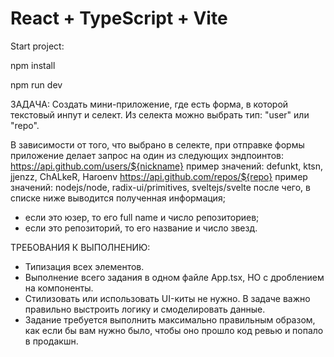 # React + TypeScript + Vite

Start project:

npm install

npm run dev

ЗАДАЧА:
Создать мини-приложение, где есть форма, в которой текстовый инпут и селект.
Из селекта можно выбрать тип: "user" или "repo".

В зависимости от того, что выбрано в селекте, при отправке формы приложение делает запрос на один из следующих эндпоинтов:
https://api.github.com/users/${nickname} 
пример значений: defunkt, ktsn, jjenzz, ChALkeR, Haroenv
https://api.github.com/repos/${repo}
пример значений: nodejs/node, radix-ui/primitives, sveltejs/svelte
после чего, в списке ниже выводится полученная информация;
- если это юзер, то его full name и число репозиториев;
- если это репозиторий, то его название и число звезд.

ТРЕБОВАНИЯ К ВЫПОЛНЕНИЮ:
- Типизация всех элементов.
- Выполнение всего задания в одном файле App.tsx, НО с дроблением на компоненты.
- Стилизовать или использовать UI-киты не нужно. В задаче важно правильно выстроить логику и смоделировать данные.
- Задание требуется выполнить максимально правильным образом, как если бы вам нужно было, чтобы оно прошло код ревью и попало в продакшн.

